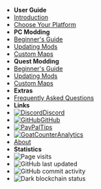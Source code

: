 - **User Guide**
- [Introduction](/)
- [Choose Your Platform](choose-guide)
- **PC Modding**
- [Beginner's Guide](pc-guide)
- [Updating Mods](pc-updating)
- [Custom Maps](pc-maploading)
- **Quest Modding**
- [Beginner's Guide](quest-guide)
- [Updating Mods](quest-updating)
- [Custom Maps](quest-maploading)
- **Extras**
- [Frequently Asked Questions](faq)
- **Links**
- [![Discord](https://icongr.am/simple/discord.svg?colored&size=16)Discord](https://discord.gg/b2MhDBAzTv)
- [![GitHub](https://icongr.am/simple/github.svg?color=808080&size=16)GitHub](https://github.com/burritosoftware/GorillaTag-Modding-Guide)
- [![PayPal](https://icongr.am/simple/paypal.svg?color=808080&size=16)Tips](https://streamelements.com/burritosoft/tip)
- [![GoatCounter](https://icongr.am/fontawesome/group.svg?color=808080&size=16)Analytics](https://burrito.goatcounter.com/)
- [About](about)
- **Statistics**
- ![Page visits](https://img.shields.io/badge/dynamic/json?label=visits&query=count_unique&color=blueviolet&url=https%3A%2F%2Fburrito.goatcounter.com%2Fcounter%2FTOTAL.json)
- ![GitHub last updated](https://img.shields.io/github/last-commit/burritosoftware/GorillaTag-Modding-Guide?label=last%20updated)
- ![GitHub commit activity](https://img.shields.io/github/commit-activity/m/burritosoftware/GorillaTag-Modding-Guide)
- ![Dark blockchain status](https://img.shields.io/badge/dark%20blockchain-enabled-red)